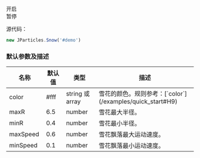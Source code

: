 <div class="instance">
    <div class="demo"></div>
    <div class="handlebar">
        <div class="btn btn-default open">开启</div>
        <div class="btn btn-default pause">暂停</div>
    </div>
</div>

源代码：

```javascript
new JParticles.Snow('#demo')
```

### 默认参数及描述

<table class="table table-bordered-inner table-striped">
    <thead>
	    <tr>
	        <th width="100">名称</th>
	        <th width="100">默认值</th>
	        <th width="150">类型</th>
	        <th width="450">描述</th>
	    </tr>
    </thead>
    <tbody>
	    <tr>
	        <td>color</td>
	        <td>#fff</td>
	        <td>string 或 array</td>
	        <td>雪花的颜色。规则参考：[`color`](/examples/quick_start#H9)</td>
	    </tr>
	    <tr>
	        <td>maxR</td>
	        <td>6.5</td>
	        <td>number</td>
	        <td>雪花最大半径。</td>
	    </tr>
	    <tr>
	        <td>minR</td>
	        <td>0.4</td>
	        <td>number</td>
	        <td>雪花最小半径。</td>
	    </tr>
	    <tr>
	        <td>maxSpeed</td>
	        <td>0.6</td>
	        <td>number</td>
	        <td>雪花飘落最大运动速度。</td>
	    </tr>
	    <tr>
	        <td>minSpeed</td>
	        <td>0.1</td>
	        <td>number</td>
	        <td>雪花飘落最小运动速度。</td>
	    </tr>
    </tbody>
</table>

